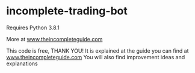 # incomplete-trading-bot
 
 Requires Python 3.8.1
 
 More at www.theincompleteguide.com

 This code is free, THANK YOU!
 It is explained at the guide you can find at www.theincompleteguide.com
 You will also find improvement ideas and explanations
